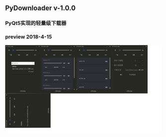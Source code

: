 ## PyDownloader v-1.0.0
### PyQt5实现的轻量级下载器
### preview 2018-4-15
![](https://github.com/FreeHe/PyDownloader/raw/master/preview.png)
